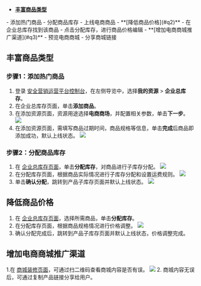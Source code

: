 - **[丰富商品类型](#q1)**
<dx-steps>
- 添加热门商品
- 分配商品库存
- 上线电商商品
</dx-steps>
- **[降低商品价格](#q2)**
<dx-steps>
- 在企业总库存找到该商品
- 点击分配库存，进行商品价格编辑
</dx-steps>
- **[增加电商商城推广渠道](#q3)**
<dx-steps>
-  预览电商商城
- 分享商城链接
</dx-steps>


## 丰富商品类型[](id:q1)
### 步骤1：添加热门商品
1. 登录 [安全营销运营平台控制台](https://console.cloud.tencent.com/smop/inventory/commodity_pool)，在左侧导览中，选择**我的资源** > **企业总库存**。
2. 在企业总库存页面，单击**添加商品**。
2. 在添加资源页面，资源用途选择**电商商场**，并配置相关参数，单击**下一步**。
![](https://qcloudimg.tencent-cloud.cn/raw/60a65918e79c63eecb6627aaf07670bf.png)
3. 在添加资源页面，需填写商品过期时间，商品规格等信息，单击**完成**后商品即添加成功，默认上线状态。
![](https://qcloudimg.tencent-cloud.cn/raw/838765826e8330fb2bf48ab82bfd61e9.png)

### 步骤2：分配商品库存
1. 在 [企业总库存页面](https://console.cloud.tencent.com/smop/inventory/commodity_pool)，单击**分配库存**，对商品进行子库存分配。
![](https://qcloudimg.tencent-cloud.cn/raw/172ec760db018af69b24de6fba6ec8c3.png)
2. 在分配库存页面，根据商品实际情况进行子库存分配和设置运费规则。
![](https://qcloudimg.tencent-cloud.cn/raw/824b065419779d85857666baa8856d3f.png)
2. 单击**确认分配**，跳转到产品子库存页面并默认上线状态。
![](https://qcloudimg.tencent-cloud.cn/raw/f135b04105d3c1b6066e67c52693f01f.png)

## 降低商品价格[](id:q2)
1. 在 [企业总库存页面](https://console.cloud.tencent.com/smop/inventory/commodity_pool)，选择所需商品，单击**分配库存**。
2. 在分配库存页面，根据商品规格情况进行价格调整。
![](https://qcloudimg.tencent-cloud.cn/raw/7fb174073a8833afaedde501ce48286f.png)
3. 确认分配完成后，跳转到产品子库存页面并默认上线状态，价格调整完成。


## 增加电商商城推广渠道[](id:q3)
1.在 [商城装修页面](https://console.cloud.tencent.com/smop/shop/shopDecoration)，可通过扫二维码查看商城内容是否有误。
![](https://qcloudimg.tencent-cloud.cn/raw/0609259264e5580a1fddd355ec104e58.png)
2. 商城内容无误后，可通过复制产品链接分享给用户。





